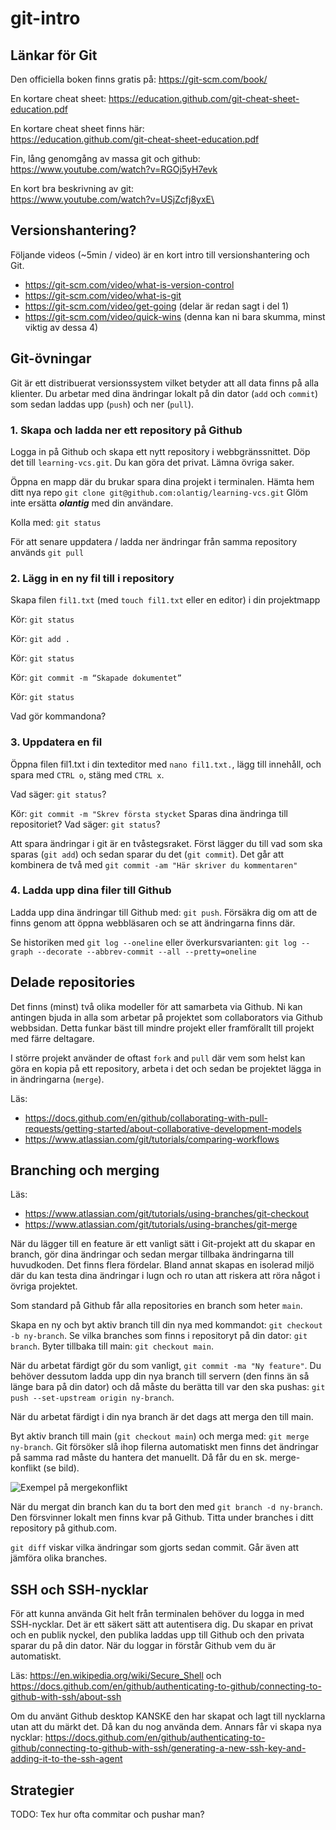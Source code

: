 
# git-intro
## Länkar för Git

Den officiella boken finns gratis på: https://git-scm.com/book/

En kortare cheat sheet: https://education.github.com/git-cheat-sheet-education.pdf

En kortare cheat sheet finns här:\
https://education.github.com/git-cheat-sheet-education.pdf

Fin, lång genomgång av massa git och github:\
https://www.youtube.com/watch?v=RGOj5yH7evk

En kort bra beskrivning av git:\
https://www.youtube.com/watch?v=USjZcfj8yxE\

## Versionshantering?

Följande videos (~5min / video) är en kort intro till versionshantering och Git.
* https://git-scm.com/video/what-is-version-control
* https://git-scm.com/video/what-is-git 
* https://git-scm.com/video/get-going (delar är redan sagt i del 1)
* https://git-scm.com/video/quick-wins (denna kan ni bara skumma, minst viktig av dessa 4) 

## Git-övningar

Git är ett distribuerat versionssystem vilket betyder att all data finns på alla klienter. Du arbetar med dina ändringar lokalt på din dator (`add` och `commit`) som sedan laddas upp (`push`) och ner (`pull`). 

### 1. Skapa och ladda ner ett repository på Github

Logga in på Github och skapa ett nytt repository i webbgränssnittet. Döp det till `learning-vcs.git`. Du kan göra det privat. Lämna övriga saker.

Öppna en mapp där du brukar spara dina projekt i terminalen. Hämta hem ditt nya repo `git clone git@github.com:olantig/learning-vcs.git` Glöm inte ersätta ***olantig*** med din användare.  

Kolla med: `git status`

För att senare uppdatera / ladda ner ändringar från samma repository används `git pull`

### 2. Lägg in en ny fil till i repository

Skapa filen `fil1.txt` (med `touch fil1.txt` eller en editor) i din projektmapp

Kör: `git status`

Kör: `git add .`

Kör: `git status`

Kör: `git commit -m “Skapade dokumentet”`

Kör: `git status`

Vad gör kommandona?

### 3. Uppdatera en fil

Öppna filen fil1.txt i din texteditor med `nano fil1.txt.`, lägg till innehåll, och spara med `CTRL o`, stäng med  `CTRL x`.

Vad säger: `git status`?

Kör: `git commit -m "Skrev första stycket` Sparas dina ändringa till repositoriet? Vad säger: `git status`? 

Att spara ändringar i git är en tvåstegsraket. Först lägger du till vad som ska sparas (`git add`) och sedan sparar du det (`git commit`). Det går att kombinera de två med `git commit -am "Här skriver du kommentaren"`

### 4. Ladda upp dina filer till Github

Ladda upp dina ändringar till Github med: `git push`. Försäkra dig om att de finns genom att öppna webbläsaren och se att ändringarna finns där.

Se historiken med `git log --oneline` eller överkursvarianten: `git log --graph --decorate --abbrev-commit --all --pretty=oneline`

## Delade repositories

Det finns (minst) två olika modeller för att samarbeta via Github. Ni kan antingen bjuda in alla som arbetar på projektet som collaborators via Github webbsidan. Detta funkar bäst till mindre projekt eller framförallt till projekt med färre deltagare.

I större projekt använder de oftast `fork` and `pull` där vem som helst kan göra en kopia på ett repository, arbeta i det och sedan be projektet lägga in in ändringarna (`merge`).

Läs: 
* https://docs.github.com/en/github/collaborating-with-pull-requests/getting-started/about-collaborative-development-models 
* https://www.atlassian.com/git/tutorials/comparing-workflows

## Branching och merging

Läs: 
* https://www.atlassian.com/git/tutorials/using-branches/git-checkout
* https://www.atlassian.com/git/tutorials/using-branches/git-merge 

När du lägger till en feature är ett vanligt sätt i Git-projekt att du skapar en branch, gör dina ändringar och sedan mergar tillbaka ändringarna till huvudkoden. Det finns flera fördelar. Bland annat skapas en isolerad miljö där du kan testa dina ändringar i lugn och ro utan att riskera att röra något i övriga projektet.

Som standard på Github får alla repositories en branch som heter `main`.

Skapa en ny och byt aktiv branch till din nya med kommandot: `git checkout -b ny-branch`.
Se vilka branches som finns i repositoryt på din dator: `git branch`. 
Byter tillbaka till main: `git checkout main`. 

När du arbetat färdigt gör du som vanligt, `git commit -ma "Ny feature"`. Du behöver dessutom ladda upp din nya branch till servern (den finns än så länge bara på din dator) och då måste du berätta till var den ska pushas: `git push --set-upstream origin ny-branch`.

När du arbetat färdigt i din nya branch är det dags att merga den till main. 

Byt aktiv branch till main (`git checkout main`) och merga med: `git merge ny-branch`. Git försöker slå ihop filerna automatiskt men finns det ändringar på samma rad måste du hantera det manuellt. Då får du en sk. merge-konflikt (se bild).

![Exempel på mergekonflikt](img/git-merge-exempel-konflikt.png)

När du mergat din branch kan du ta bort den med `git branch -d ny-branch`. Den försvinner lokalt men finns kvar på Github. Titta under branches i ditt repository på github.com.

`git diff` viskar vilka ändringar som gjorts sedan commit. Går även att jämföra olika branches.

## SSH och SSH-nycklar

För att kunna använda Git helt från terminalen behöver du logga in med SSH-nycklar. Det är ett säkert sätt att autentisera dig. Du skapar en privat och en publik nyckel, den publika laddas upp till Github och den privata sparar du på din dator. När du loggar in förstår Github vem du är automatiskt.

Läs: https://en.wikipedia.org/wiki/Secure_Shell och https://docs.github.com/en/github/authenticating-to-github/connecting-to-github-with-ssh/about-ssh 

Om du använt Github desktop KANSKE den har skapat och lagt till nycklarna utan att du märkt det. Då kan du nog använda dem. Annars får vi skapa nya nycklar: https://docs.github.com/en/github/authenticating-to-github/connecting-to-github-with-ssh/generating-a-new-ssh-key-and-adding-it-to-the-ssh-agent

## Strategier 

TODO: Tex hur ofta commitar och pushar man?
